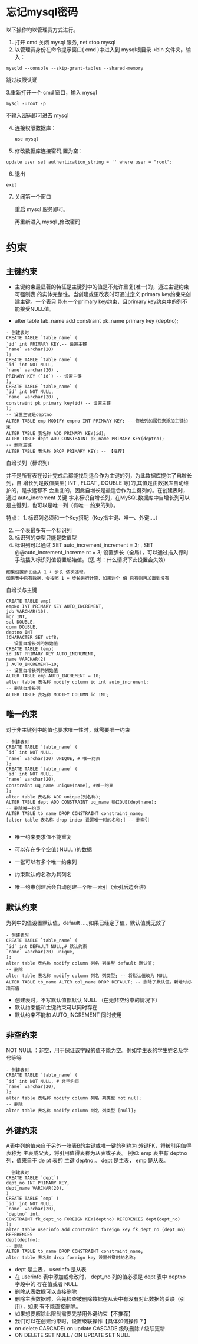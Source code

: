 # 忘记mysql密码

以下操作均以管理员方式进行。 

1. 打开 cmd 关闭 mysql 服务, net stop mysql 
2.  以管理员身份在命令提示窗口( cmd )中进入到 mysql根目录->bin 文件夹，输入：

```
mysqld --console --skip-grant-tables --shared-memory
```
   跳过权限认证

   3.重新打开一个 cmd 窗口，输入 mysql

```
mysql -uroot -p
```

不输入密码即可进去 mysql

4. 连接权限数据库：

   ```
   use mysql

5. 修改数据库连接密码,置为空：

```
update user set authentication_string = '' where user = "root";
```

6. 退出

```
exit
```

7. 关闭第一个窗口 

   重启 mysql 服务即可。 

   再重新进入 mysql ,修改密码

# 约束

## 主键约束

- 主键约束最显著的特征是主键列中的值是不允许重复(唯一)的，通过主键约束可强制表 的实体完整性。当创建或更改表时可通过定义 primary key约束来创建主键。一个表只 能有一个primary key约束，且primary key约束中的列不能接受NULL值。 

- alter table tab_name add constraint pk_name primary key (deptno);

```
- 创建表时
CREATE TABLE `table_name` (
`id` int PRIMARY KEY,-- 设置主键
`name` varchar(20)
);
CREATE TABLE `table_name` (
`id` int NOT NULL,
`name` varchar(20) ,
PRIMARY KEY (`id`) -- 设置主键
);
CREATE TABLE `table_name` (
`id` int NOT NULL,
`name` varchar(20) ,
constraint pk primary key(id) -- 设置主键
);
-- 设置主键是deptno
ALTER TABLE emp MODIFY empno INT PRIMARY KEY; -- 修改列的属性来添加主键约束
ALTER TABLE 表名称 ADD PRIMARY KEY(id);
ALTER TABLE dept ADD CONSTRAINT pk_name PRIMARY KEY(deptno);
-- 删除主键
ALTER TABLE 表名称 DROP PRIMARY KEY; -- 【推荐】

```

自增长列（标识列）

并不是所有表在设计完成后都能找到适合作为主键的列，为此数据库提供了自增长列，自 增长列是数值类型( INT , FLOAT , DOUBLE 等)的,其值是由数据库自动维护的，是永远都不 会重复的，因此自增长是最适合作为主键列的。在创建表时，通过 auto_increment 关键 字来标识自增长列，在MySQL数据库中自增长列可以是主键列，也可以是唯一列（有唯一 约束的列）。

特点： 1. 标识列必须和一个Key搭配（Key指主键、唯一、外键....） 

2. 一个表最多有一个标识列 
3.  标识列的类型只能是数值型 
4.  标识列可以通过 SET auto_increment_increment = 3; , SET @@auto_increment_increme nt = 3; 设置步长（全局），可以通过插入行时手动插入标识列值设置起始值。（思 考：什么情况下此设置会失效）

```
如果设置步长会从 1 + 步长 依次递增。
如果表中已有数据，会按照 1 + 步长进行计算，如果这个 值 已有则再加直到没有
```

自增长与主键

```
CREATE TABLE emp(
empNo INT PRIMARY KEY AUTO_INCREMENT,
job VARCHAR(10),
mgr INT,
sal DOUBLE,
comm DOUBLE,
deptno INT
)CHARACTER SET utf8;
-- 设置自增长列的初始值
CREATE TABLE temp(
id INT PRIMARY KEY AUTO_INCREMENT,
name VARCHAR(2)
) AUTO_INCREMENT=10;
-- 设置自增长列的初始值
ALTER TABLE emp AUTO_INCREMENT = 10;
alter table 表名称 modify column id int auto_increment;
-- 删除自增长列
ALTER TABLE 表名称 MODIFY COLUMN id INT;

```

## 唯一约束

对于非主键列中的值也要求唯一性时，就需要唯一约束

```
- 创建表时
CREATE TABLE `table_name` (
`id` int NOT NULL,
`name` varchar(20) UNIQUE, # 唯一约束
);
CREATE TABLE `table_name` (
`id` int NOT NULL,
`name` varchar(20),
constraint uq_name unique(name), #唯一约束
);
alter table 表名称 ADD unique(列名称);
ALTER TABLE dept ADD CONSTRAINT uq_name UNIQUE(deptname);
-- 删除唯一约束
ALTER TABLE tb_name DROP CONSTRAINT constraint_name;
[alter table 表名称 drop index 设置唯一时的名称;] -- 删索引


```

- 唯一约束要求值不能重复 

- 可以存在多个空值( NULL )的数据 
-  一张可以有多个唯一约束列
- 约束默认的名称为其列名 
- 唯一约束创建后会自动创建一个唯一索引（索引后边会讲）

## 默认约束

为列中的值设置默认值，default ....,如果已经定了值，默认值就无效了

```
- 创建表时
CREATE TABLE `table_name` (
`id` int DEFAULT NULL,# 默认约束
`name` varchar(20) unique,
);
alter table 表名称 modify column 列名 列类型 default 默认值;
-- 删除
alter table 表名称 modify column 列名 列类型; -- 将默认值改为 NULL
ALTER TABLE tb_name ALTER col_name DROP DEFAULT; -- 删除了默认值，新增时必须有值
```

- 创建表时，不写默认值都默认 NULL （在无非空约束的情况下） 
- 默认约束能和主键约束可以同时存在 
- 默认约束不能和 AUTO_INCREMENT 同时使用

## 非空约束

NOT NULL ：非空，用于保证该字段的值不能为空。例如学生表的学生姓名及学号等等

```
- 创建表时
CREATE TABLE `table_name` (
`id` int NOT NULL, # 非空约束
`name` varchar(20),
);
alter table 表名称 modify column 列名 列类型 not null;
-- 删除
alter table 表名称 modify column 列名 列类型 [null];

```

## 外键约束

A表中列的值来自于另外一张表B的主键或唯一键的列称为 外键FK，将被引用值得表称为 主表或父表，将引用值得表称为从表或子表。 例如: emp 表中有 deptno 列，值来自于 de pt 表的 主键 deptno 。 dept 是主表， emp 是从表。

```
- 创建表时
CREATE TABLE `dept`(
dept_no INT PRIMARY KEY,
dept_name VARCHAR(20),
)
CREATE TABLE `emp` (
`id` int NOT NULL,
`name` varchar(20),
`deptno` int,
CONSTRAINT fk_dept_no FOREIGN KEY(deptno) REFERENCES dept(dept_no)
);
alter table userinfo add constraint foreign key fk_dept_no (dept_no) REFERENCES
dept(deptno);
-- 删除
ALTER TABLE tb_name DROP CONSTRAINT constraint_name;
alter table 表名称 drop foreign key 设置外键时的名称;

```

- dept 是主表， userinfo 是从表
- 在 userinfo 表中添加或修改时， dept_no 列的值必须是 dept 表中 deptno 字段中的 存在值或者 NULL 
- 删除从表数据可以直接删除 
- 删除主表数据时，会先检查被删除数据在从表中有没有对此数据的关联（引用），如果 有不能直接删除。 
- 如果想要解除此限制需要先禁用外键约束【不推荐】 
- 我们可以在创建约束时，设置级联操作【具体如何操作？】 
- on delete CASCADE/ on update CASCADE 级联删除 / 级联更新 
- ON DELETE SET NULL / ON UPDATE SET NULL
